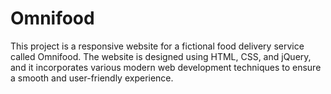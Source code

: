 # Omnifood
This project is a responsive website for a fictional food delivery service called Omnifood. The website is designed using HTML, CSS, and jQuery, and it incorporates various modern web development techniques to ensure a smooth and user-friendly experience.
